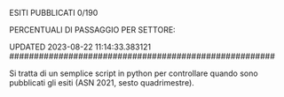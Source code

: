 ESITI PUBBLICATI 0/190 

PERCENTUALI DI PASSAGGIO PER SETTORE:

UPDATED 2023-08-22 11:14:33.383121
###################################################### 

Si tratta di un semplice script in python per controllare quando sono pubblicati gli esiti (ASN 2021, sesto quadrimestre).


